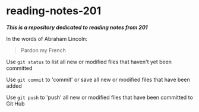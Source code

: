 # reading-notes-201
***This is a repository dedicated to reading notes from 201***

In the words of Abraham Lincoln:

> Pardon my French  

Use `git status` to list all new or modified files that haven't yet been committed  

Use `git commit` to 'commit' or save all new or modified files that have been added  

Use `git push` to 'push' all new or modified files that have been committed to Git Hub  
